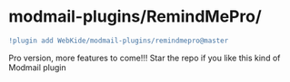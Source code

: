 # modmail-plugins/RemindMePro/

```diff
!plugin add WebKide/modmail-plugins/remindmepro@master
```

Pro version, more features to come!!! Star the repo if you like this kind of Modmail plugin

